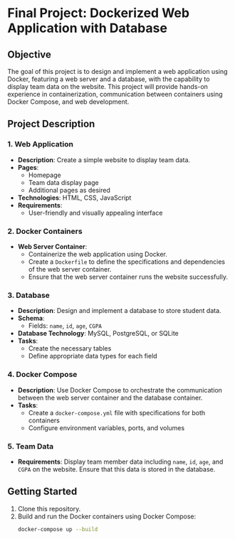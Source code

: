 # Final Project: Dockerized Web Application with Database

## Objective
The goal of this project is to design and implement a web application using Docker, featuring a web server and a database, with the capability to display team data on the website. This project will provide hands-on experience in containerization, communication between containers using Docker Compose, and web development.

## Project Description


### 1. Web Application
- **Description**: Create a simple website to display team data.
- **Pages**:
  - Homepage
  - Team data display page
  - Additional pages as desired
- **Technologies**: HTML, CSS, JavaScript
- **Requirements**:
  - User-friendly and visually appealing interface

### 2. Docker Containers
- **Web Server Container**:
  - Containerize the web application using Docker.
  - Create a `Dockerfile` to define the specifications and dependencies of the web server container.
  - Ensure that the web server container runs the website successfully.

### 3. Database
- **Description**: Design and implement a database to store student data.
- **Schema**:
  - Fields: `name`, `id`, `age`, `CGPA`
- **Database Technology**: MySQL, PostgreSQL, or SQLite
- **Tasks**:
  - Create the necessary tables
  - Define appropriate data types for each field

### 4. Docker Compose
- **Description**: Use Docker Compose to orchestrate the communication between the web server container and the database container.
- **Tasks**:
  - Create a `docker-compose.yml` file with specifications for both containers
  - Configure environment variables, ports, and volumes

### 5. Team Data
- **Requirements**: Display team member data including `name`, `id`, `age`, and `CGPA` on the website. Ensure that this data is stored in the database.


## Getting Started
1. Clone this repository.
2. Build and run the Docker containers using Docker Compose:
   ```bash
   docker-compose up --build
